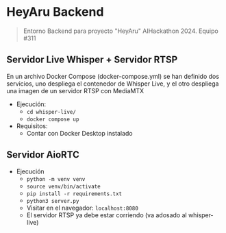 # HeyAru Backend
> Entorno Backend para proyecto "HeyAru"
> AIHackathon 2024. Equipo #311

## Servidor Live Whisper + Servidor RTSP

En un archivo Docker Compose (docker-compose.yml) se han definido dos servicios,
uno despliega el contenedor de Whisper Live, 
y el otro despliega una imagen de un servidor RTSP con MediaMTX

- Ejecución:
  - `cd whisper-live/`
  - `docker compose up`
- Requisitos:
  - Contar con Docker Desktop instalado


## Servidor AioRTC
- Ejecución
  - `python -m venv venv`
  - `source venv/bin/activate`
  - `pip install -r requirements.txt`
  - `python3 server.py`
  - Visitar en el navegador: `localhost:8080`
  - El servidor RTSP ya debe estar corriendo (va adosado al whisper-live)

